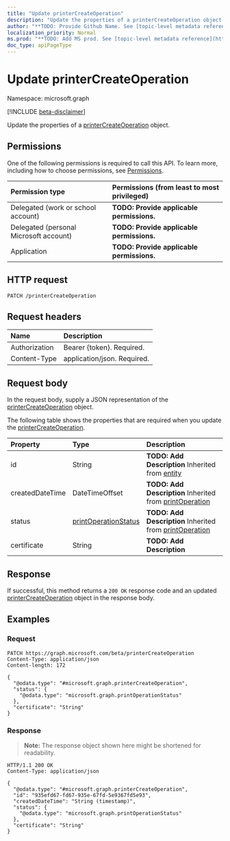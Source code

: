 ```yaml
---
title: "Update printerCreateOperation"
description: "Update the properties of a printerCreateOperation object."
author: "**TODO: Provide Github Name. See [topic-level metadata reference](https://msgo.azurewebsites.net/add/document/guidelines/metadata.html#topic-level-metadata)**"
localization_priority: Normal
ms.prod: "**TODO: Add MS prod. See [topic-level metadata reference](https://msgo.azurewebsites.net/add/document/guidelines/metadata.html#topic-level-metadata)**"
doc_type: apiPageType
---
```


# Update printerCreateOperation
Namespace: microsoft.graph

[!INCLUDE [beta-disclaimer](../../includes/beta-disclaimer.md)]

Update the properties of a [printerCreateOperation](../resources/printercreateoperation.md) object.

## Permissions
One of the following permissions is required to call this API. To learn more, including how to choose permissions, see [Permissions](/graph/permissions-reference).

|Permission type|Permissions (from least to most privileged)|
|:---|:---|
|Delegated (work or school account)|**TODO: Provide applicable permissions.**|
|Delegated (personal Microsoft account)|**TODO: Provide applicable permissions.**|
|Application|**TODO: Provide applicable permissions.**|

## HTTP request

<!-- {
  "blockType": "ignored"
}
-->
``` http
PATCH /printerCreateOperation
```

## Request headers
|Name|Description|
|:---|:---|
|Authorization|Bearer {token}. Required.|
|Content-Type|application/json. Required.|

## Request body
In the request body, supply a JSON representation of the [printerCreateOperation](../resources/printercreateoperation.md) object.

The following table shows the properties that are required when you update the [printerCreateOperation](../resources/printercreateoperation.md).

|Property|Type|Description|
|:---|:---|:---|
|id|String|**TODO: Add Description** Inherited from [entity](../resources/entity.md)|
|createdDateTime|DateTimeOffset|**TODO: Add Description** Inherited from [printOperation](../resources/printoperation.md)|
|status|[printOperationStatus](../resources/printoperationstatus.md)|**TODO: Add Description** Inherited from [printOperation](../resources/printoperation.md)|
|certificate|String|**TODO: Add Description**|



## Response

If successful, this method returns a `200 OK` response code and an updated [printerCreateOperation](../resources/printercreateoperation.md) object in the response body.

## Examples

### Request
<!-- {
  "blockType": "request",
  "name": "update_printercreateoperation"
}
-->
``` http
PATCH https://graph.microsoft.com/beta/printerCreateOperation
Content-Type: application/json
Content-length: 172

{
  "@odata.type": "#microsoft.graph.printerCreateOperation",
  "status": {
    "@odata.type": "microsoft.graph.printOperationStatus"
  },
  "certificate": "String"
}
```


### Response
>**Note:** The response object shown here might be shortened for readability.
<!-- {
  "blockType": "response",
  "truncated": true
}
-->
``` http
HTTP/1.1 200 OK
Content-Type: application/json

{
  "@odata.type": "#microsoft.graph.printerCreateOperation",
  "id": "935efd67-fd67-935e-67fd-5e9367fd5e93",
  "createdDateTime": "String (timestamp)",
  "status": {
    "@odata.type": "microsoft.graph.printOperationStatus"
  },
  "certificate": "String"
}
```

